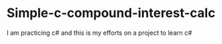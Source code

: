 # Simple-c-compound-interest-calc
I am practicing c# and this is my efforts on a project to learn c#
